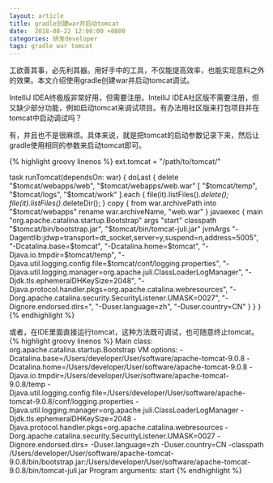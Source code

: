 ```yaml
---
layout: article
title: gradle创建war并启动tomcat
date:  2018-08-22 12:00:00 +0800
categories: 研发developer
tags: gradle war tomcat
---
```

工欲善其事，必先利其器。用好手中的工具，不仅能提高效率，也能实现意料之外的效果。本文介绍使用gradle创建war并启动tomcat调试。

IntelliJ IDEA终极版非常好用，但需要注册。IntelliJ IDEA社区版不需要注册，但又缺少部分功能，例如启动tomcat来调试项目。有办法用社区版来打包项目并在tomcat中启动调试吗？

有，并且也不是很麻烦。具体来说，就是把tomcat的启动参数记录下来，然后让gradle使用相同的参数来启动tomcat即可。


{% highlight groovy linenos %}
ext.tomcat = "/path/to/tomcat/"

task runTomcat(dependsOn: war) {
    doLast {
        delete "$tomcat/webapps/web", "$tomcat/webapps/web.war"
        [
                "$tomcat/temp",
                "$tomcat/logs",
                "$tomcat/work"
        ].each {
            file(it).listFiles()*.delete();
            file(it).listFiles()*.deleteDir();
        }
        copy {
            from war.archivePath
            into "$tomcat/webapps"
            rename war.archiveName, "web.war"
        }
        javaexec {
            main "org.apache.catalina.startup.Bootstrap"
            args "start"
            classpath "$tomcat/bin/bootstrap.jar", "$tomcat/bin/tomcat-juli.jar"
            jvmArgs "-Dagentlib:jdwp=transport=dt_socket,server=y,suspend=n,address=5005",
                    "-Dcatalina.base=$tomcat",
                    "-Dcatalina.home=$tomcat",
                    "-Djava.io.tmpdir=$tomcat/temp",
                    "-Djava.util.logging.config.file=$tomcat/conf/logging.properties",
                    "-Djava.util.logging.manager=org.apache.juli.ClassLoaderLogManager",
                    "-Djdk.tls.ephemeralDHKeySize=2048",
                    "-Djava.protocol.handler.pkgs=org.apache.catalina.webresources",
                    "-Dorg.apache.catalina.security.SecurityListener.UMASK=0027",
                    "-Dignore.endorsed.dirs=",
                    "-Duser.language=zh",
                    "-Duser.country=CN"
        }
    }
}
{% endhighlight %}

或者，在IDE里面直接运行tomcat，这种方法既可调试，也可随意终止tomcat。
{% highlight groovy linenos %}
Main class: org.apache.catalina.startup.Bootstrap
VM options: -Dcatalina.base=/Users/developer/User/software/apache-tomcat-9.0.8 -Dcatalina.home=/Users/developer/User/software/apache-tomcat-9.0.8 -Djava.io.tmpdir=/Users/developer/User/software/apache-tomcat-9.0.8/temp -Djava.util.logging.config.file=/Users/developer/User/software/apache-tomcat-9.0.8/conf/logging.properties -Djava.util.logging.manager=org.apache.juli.ClassLoaderLogManager -Djdk.tls.ephemeralDHKeySize=2048 -Djava.protocol.handler.pkgs=org.apache.catalina.webresources -Dorg.apache.catalina.security.SecurityListener.UMASK=0027 -Dignore.endorsed.dirs= -Duser.language=zh -Duser.country=CN -classpath /Users/developer/User/software/apache-tomcat-9.0.8/bin/bootstrap.jar:/Users/developer/User/software/apache-tomcat-9.0.8/bin/tomcat-juli.jar 
Program arguments: start
{% endhighlight %}
